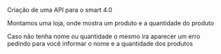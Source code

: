 Criação de uma API para o smart 4.0

Montamos uma loja, onde mostra um produto e a quantidade do produto

Caso não tenha nome ou quantidade o mesmo ira aparecer um erro pedindo para você informar o nome e a quantidade dos produtos
